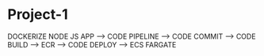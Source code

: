 # Project-1 

DOCKERIZE NODE JS APP -->  CODE PIPELINE --> CODE COMMIT  -->  CODE BUILD --> ECR --> CODE DEPLOY --> ECS FARGATE 
                                                                  

